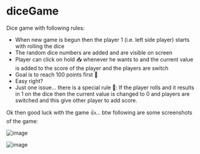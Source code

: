 # diceGame
Dice game with following rules:
- When new game is begun then the player 1 (i.e. left side player) starts with rolling the dice
- The random dice numbers are added and are visible on screen
- Player can click on hold 📥 whenever he wants to and the current value is added to the score of the player and the players are switch
- Goal is to reach 100 points first 🏁
- Easy right?
- Just one issue... there is a special rule 👻: If the player rolls and it results in 1 on the dice then the current value is changed to 0 and players are switched and this give other player to add score.

Ok then good luck with the game 👍... btw following are some screenshots of the game:

![image](https://github.com/dinkar030501/diceGame/assets/69248085/49dbb2d7-c46a-45a3-a865-60985b136064)


![image](https://github.com/dinkar030501/diceGame/assets/69248085/74766eb4-d4d6-4b45-ab07-8329bd61686d)
